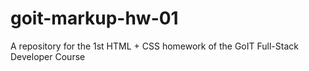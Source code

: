 # goit-markup-hw-01
A repository for the 1st HTML + CSS homework of the GoIT Full-Stack Developer Course
